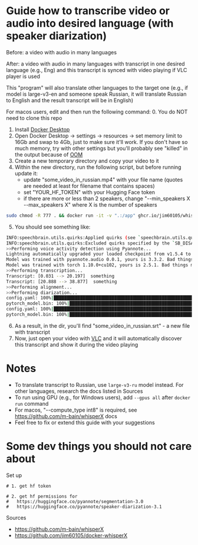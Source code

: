 # Guide how to transcribe video or audio into desired language (with speaker diarization)

Before: a video with audio in many languages

After: a video with audio in many languages with transcript in one desired language (e.g., Eng) and this transcript is synced with video playing if VLC player is used

This "program" will also translate other languages to the target one (e.g., if model is large-v3-en and someone speak Russian, it will translate Russian to English and the result transcript will be in English)

For macos users, edit and then run the following command:
0. You do NOT need to clone this repo
1. Install [Docker Desktop](https://www.docker.com/products/docker-desktop/)
2. Open Docker Desktop -> settings -> resources -> set memory limit to 16Gb and swap to 4Gb, just to make sure it'll work. If you don't have so much memory, try with other settings but you'll probably see "killed" in the output because of [OOM](https://en.wikipedia.org/wiki/Out_of_memory)
3. Create a new temporary directory and copy your video to it
4. Within the new directory, run the following script, but before running update it:
   - update "some_video_in_russian.mp4" with your file name (quotes are needed at least for filename that contains spaces)
   - set "YOUR_HF_TOKEN" with your Hugging Face token
   - if there are more or less than 2 speakers, change "--min_speakers X --max_speakers X" where X is the number of speakers
  ```bash
  sudo chmod -R 777 . && docker run -it -v ".:/app" ghcr.io/jim60105/whisperx:large-v3-en -- --output_format srt "some_video_in_russian.mp4" --diarize --min_speakers 1 --max_speakers 1 --compute_type int8 --hf_token YOUR_HF_TOKEN
  ```
5. You should see something like:
  ```bash
  INFO:speechbrain.utils.quirks:Applied quirks (see `speechbrain.utils.quirks`): [allow_tf32, disable_jit_profiling]
  INFO:speechbrain.utils.quirks:Excluded quirks specified by the `SB_DISABLE_QUIRKS` environment (comma-separated list): []
  >>Performing voice activity detection using Pyannote...
  Lightning automatically upgraded your loaded checkpoint from v1.5.4 to v2.5.0.post0. To apply the upgrade to your files permanently, run `python -m pytorch_lightning.utilities.upgrade_checkpoint ../venv/lib/python3.11/site-packages/whisperx/assets/pytorch_model.bin`
  Model was trained with pyannote.audio 0.0.1, yours is 3.3.2. Bad things might happen unless you revert pyannote.audio to 0.x.
  Model was trained with torch 1.10.0+cu102, yours is 2.5.1. Bad things might happen unless you revert torch to 1.x.
  >>Performing transcription...
  Transcript: [0.031 --> 20.197]  something
  Transcript: [20.888 --> 38.877]  something
  >>Performing alignment...
  >>Performing diarization...
  config.yaml: 100%|████████████████████████████████████████████████████████████████████████████████████████████████| 469/469 [00:00<00:00, 1.85MB/s]
  pytorch_model.bin: 100%|██████████████████████████████████████████████████████████████████████████████████████| 5.91M/5.91M [00:00<00:00, 14.6MB/s]
  config.yaml: 100%|████████████████████████████████████████████████████████████████████████████████████████████████| 399/399 [00:00<00:00, 2.83MB/s]
  pytorch_model.bin: 100%|██████████████████████████████████████████████████████████████████████████████████████| 26.6M/26.6M [00:01<00:00, 25.2MB/s]
  ```
6. As a result, in the dir, you'll find "some_video_in_russian.srt" - a new file with transcript
7. Now, just open your video with [VLC](https://www.videolan.org/) and it will automatically discover this transcript and show it during the video playing

# Notes
- To translate transcript to Russian, use `large-v3-ru` model instead. For other languages, research the docs listed in Sources
- To run using GPU (e.g., for Windows users), add `--gpus all` after `docker run` command
- For macos, "--compute_type int8" is required, see https://github.com/m-bain/whisperX docs
- Feel free to fix or extend this guide with your suggestions

# Some dev things you should not care about

Set up
```
# 1. get hf token

# 2. get hf permissions for
#   https://huggingface.co/pyannote/segmentation-3.0
#   https://huggingface.co/pyannote/speaker-diarization-3.1
```

Sources
- https://github.com/m-bain/whisperX
- https://github.com/jim60105/docker-whisperX
